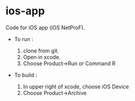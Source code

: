 ios-app
=======

Code for iOS app (iOS NetProF).

 * To run : 
   1) clone from git.
   2) Open in xcode.
   3) Choose Product->Run or Command R

 * To build : 
   1) In upper right of xcode, choose iOS Device
   2) Choose Product->Archive



